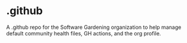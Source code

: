 # .github
A .github repo for the Software Gardening organization to help manage default community health files, GH actions, and the org profile.
